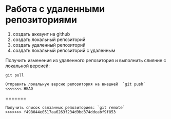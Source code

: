 # Работа с удаленными репозиториями
1. создать аккаунт на github
2. создать локальный репозиторий
3. создать удаленный репозиторий 
4. создать локальный репозиторий с удаленным

Получить изменения из удаленного репозитория и выполнить слияние с локальной версией:
```
git pull
```
```
Отправить локальную версию репозитория на внешней  `git push`
<<<<<<< HEAD
```
=======
```
Получить список связанных репозиториев: `git remote`
>>>>>>> f498044e0517aa6263f234d9bd374ddeabf9f853

